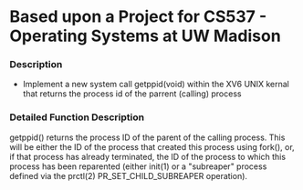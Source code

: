 # Based upon a Project for CS537 - Operating Systems at UW Madison

### Description 
- Implement a new system call getppid(void) within the XV6 UNIX kernal that returns the process id of the parrent (calling) process

### Detailed Function Description
getppid() returns the process ID of the parent of the calling
process.  This will be either the ID of the process that created this
process using fork(), or, if that process has already terminated, the
ID of the process to which this process has been reparented (either
init(1) or a "subreaper" process defined via the prctl(2)  PR_SET_CHILD_SUBREAPER operation).